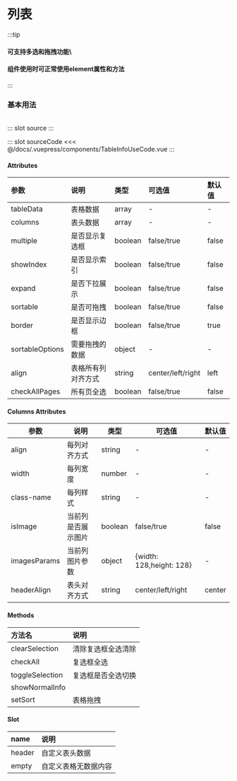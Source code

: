 # 列表
:::tip
#### 可支持多选和拖拽功能\
#### 组件使用时可正常使用element属性和方法
:::

### 基本用法
<br/>

<demo-block>
::: slot source
<TableInfoUseCode /> 
:::

::: slot sourceCode
<<< @/docs/.vuepress/components/TableInfoUseCode.vue
:::
</demo-block>




#### Attributes

| 参数            | 说明               | 类型    | 可选值            | 默认值 |
| :-------------- | :----------------- | :------ | :---------------- | :----- |
| tableData       | 表格数据           | array   | -                 | -      |
| columns         | 表头数据           | array   | -                 | -      |
| multiple        | 是否显示复选框     | boolean | false/true        | false  |
| showIndex       | 是否显示索引       | boolean | false/true        | false  |
| expand          | 是否下拉展示       | boolean | false/true        | false  |
| sortable        | 是否可拖拽         | boolean | false/true        | false  |
| border          | 是否显示边框       | boolean | false/true        | true   |
| sortableOptions | 需要拖拽的数据     | object  | -                 | -      |
| align           | 表格所有列对齐方式 | string  | center/left/right | left   |
| checkAllPages   | 所有页全选         | boolean | false/true        | false  |

#### Columns Attributes

| 参数         | 说明               | 类型    | 可选值                   | 默认值 |
| ------------ | ------------------ | ------- | ------------------------ | ------ |
| align        | 每列对齐方式       | string  | -                        | -      |
| width        | 每列宽度           | number  | -                        | -      |
| class-name   | 每列样式           | string  | -                        | -      |
| isImage      | 当前列是否展示图片 | boolean | false/true               | false  |
| imagesParams | 当前列图片参数     | object  | {width: 128,height: 128} | -      |
| headerAlign  | 表头对齐方式       | string  | center/left/right        | center |



#### Methods

| 方法名          | 说明               |
| :-------------- | :----------------- |
| clearSelection  | 清除复选框全选清除 |
| checkAll        | 复选框全选         |
| toggleSelection | 复选框是否全选切换 |
| showNormalInfo  |                    |
| setSort         | 表格拖拽           |

#### Slot

| name   | 说明                 |
| :----- | :------------------- |
| header | 自定义表头数据       |
| empty  | 自定义表格无数据内容 |




